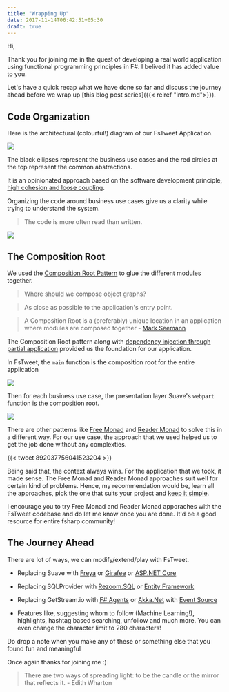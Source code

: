 ```yaml
---
title: "Wrapping Up"
date: 2017-11-14T06:42:51+05:30
draft: true
---
```


Hi,

Thank you for joining me in the quest of developing a real world application using functional programming principles in F#. I belived it has added value to you. 

Let's have a quick recap what we have done so far and discuss the journey ahead before we wrap up [this blog post series]({{< relref "intro.md">}}). 


## Code Organization

Here is the architectural (colourful!) diagram of our FsTweet Application. 

![](/img/fsharp/series/fstweet/fstweet_10_000_ft_view.png)

The black ellipses represent the business use cases and the red circles at the top represent the common abstractions. 

It is an opinionated approach based on the software development principle, [high cohesion and loose coupling](https://thebojan.ninja/2015/04/08/high-cohesion-loose-coupling/). 

Organizing the code around business use cases give us a clarity while trying to understand the system. 

> The code is more often read than written.

![](/img/fsharp/series/fstweet/code_organization_tree.png)

## The Composition Root

We used the [Composition Root Pattern](http://blog.ploeh.dk/2011/07/28/CompositionRoot/) to glue the different modules together. 

> Where should we compose object graphs? 

> As close as possible to the application's entry point.

> A Composition Root is a (preferably) unique location in an application where modules are composed together - [Mark Seemann](https://twitter.com/ploeh)

The Composition Root pattern along with [dependency injection through partial application](https://fsharpforfunandprofit.com/posts/dependency-injection-1/) provided us the foundation for our application. 

In FsTweet, the `main` function is the composition root for the entire application

![](/img/fsharp/series/fstweet/composition_root.png)

Then for each business use case, the presentation layer Suave's `webpart` function is the composition root. 

![](/img/fsharp/series/fstweet/usecase_composition_root.png)

There are other patterns like [Free Monad](http://blog.ploeh.dk/2017/08/07/f-free-monad-recipe/) and [Reader Monad](https://www.youtube.com/watch?v=xPlsVVaMoB0) to solve this in a different way. For our use case, the approach that we used helped us to get the job done without any complexties. 

{{< tweet 892037756041523204 >}}

Being said that, the context always wins. For the application that we took, it made sense. The Free Monad and Reader Monad approaches suit well for certain kind of problems. Hence, my recommendation would be, learn all the approaches, pick the one that suits your project and [keep it simple](https://www.infoq.com/presentations/Simple-Made-Easy). 

I encourage you to try Free Monad and Reader Monad apporaches with the FsTweet codebase and do let me know once you are done. It'd be a good resource for entire fsharp community!
 
## The Journey Ahead

There are lot of ways, we can modify/extend/play with FsTweet. 

* Replacing Suave with [Freya](https://freya.io/) or [Girafee](https://github.com/dustinmoris/Giraffe) or [ASP.NET Core](https://docs.microsoft.com/en-us/aspnet/core/) 

* Replacing SQLProvider with [Rezoom.SQL](https://github.com/rspeele/Rezoom.SQL) or [Entity Framework](https://docs.microsoft.com/en-us/ef/core/)

* Replacing GetStream.io with [F# Agents](https://fsharpforfunandprofit.com/posts/concurrency-actor-model/) or [Akka.Net](http://getakka.net/) with [Event Source](https://developer.mozilla.org/en-US/docs/Web/API/EventSource)

* Features like, suggesting whom to follow (Machine Learning!), highlights, hashtag based searching, unfollow and much more. You can even change the character limit to 280 characters!

Do drop a note when you make any of these or something else that you found fun and meaningful

Once again thanks for joining me :)

> There are two ways of spreading light: to be the candle or the mirror that reflects it. - Edith Wharton